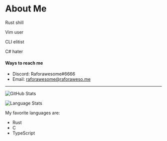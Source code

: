 # About Me
Rust shill

Vim user

CLI elitist

C# hater

#### Ways to reach me
- Discord: Raforawesome#6666
- Email: raforawesome@raforaweso.me

---


![GitHub Stats](https://github-readme-stats-raforawesome.vercel.app/api?username=Raforawesome&count_private=true&show_icons=true&theme=onedark)

![Language Stats](https://github-readme-stats-raforawesome.vercel.app/api/top-langs/?username=Raforawesome&layout=compact&theme=onedark&count_private=true&hide=HTML,CSS,CoffeeScript,SCSS,Sass,Shell,Haml,Ruby,EJS&langs_count=10&count_private=true&exclude_repo=github-readme-stats,raforawesome.github.io)

My favorite languages are:
- Rust
- C
- TypeScript
